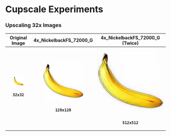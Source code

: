 # Cupscale Experiments


### Upscaling 32x Images

<div align="center">

<table>
    <tr align="center" valign="middle">
        <th>Original Image</th>
        <th>4x_NickelbackFS_72000_G</th>
        <th>4x_NickelbackFS_72000_G (Twice)</th>
    </tr>
    <tr align="center" valign="middle">
        <th><img src="https://github.com/willwulfken/Cupscale-Experiments/blob/main/Images/Upscaling_32x_Images/Banana/Banana-Original.png?raw=true" width="32" /><p><code>32x32</code></p></th>
        <th><img src="https://github.com/willwulfken/Cupscale-Experiments/blob/main/Images/Upscaling_32x_Images/Banana/Banana-4x_NickelbackFS_72000_G.png?raw=true" width="128" /><p><code>128x128</code></p></th>
        <th><img src="https://github.com/willwulfken/Cupscale-Experiments/blob/main/Images/Upscaling_32x_Images/Banana/Banana-4x_NickelbackFS_72000_G-4x_NickelbackFS_72000_G.png?raw=true" width="256" /><p><code>512x512</code></p></th>
    </tr>
</table>

</div>